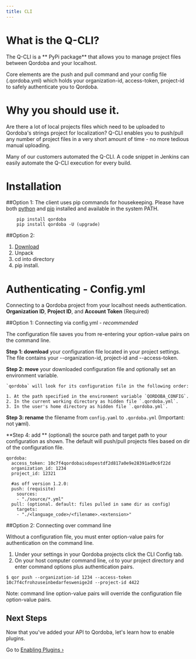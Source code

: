 ```yaml
---
title: CLI
---
```


# What is the Q-CLI?

The Q-CLI is a ** PyPi package** that allows you to manage project files between Qordoba and your localhost. 

Core elements are the push and pull command and your config file (.qordoba.yml) which holds your organization-id, access-token, project-id to safely authenticate you to Qordoba.

# Why you should use it.

Are there a lot of local projects files which need to be uploaded to Qordoba's strings project for localization? Q-CLI enables you to push/pull any number of project files in a very short amount of time -  no more tedious manual uploading.

Many of our customers automated the Q-CLI. A code snippet in Jenkins can easily automate the Q-CLI execution for every build.


# Installation

##Option 1:
The client uses pip commands for housekeeping. Please have both [python](https://www.python.org/) and [pip](https://pip.pypa.io/en/stable/installing/#) installed and available in the system PATH.

```
	pip install qordoba
	pip install qordoba -U (upgrade)
```

##Option 2: 

1. [Download](https://github.com/Qordobacode/qordoba-cli/tree/master)
2. Unpack
3. cd into directory
4. pip install.


# Authenticating - Config.yml

Connecting to a Qordoba project from your localhost needs authentication. 
**Organization ID**, **Project ID**, and **Account Token** (Required)

##Option 1: Connecting via config.yml  - *recommended*

The configuration file saves you from re-entering your option-value pairs on the command line.

**Step 1: download** your configuration file located in your project settings. The file contains your --organization-id, project-id and --access-token. 

**Step 2: move** your downloaded configuration file and optionally set an environment variable.

    `qordoba` will look for its configuration file in the following order:

    1. At the path specified in the environment variable `QORDOBA_CONFIG`.
    2. In the current working directory as hidden file `.qordoba.yml`.
    3. In the user's home directory as hidden file `.qordoba.yml`.

**Step 3: rename** the filename from `config.yaml` to `.qordoba.yml` (Important: not y**a**ml).

**Step 4: add ** (optional) the source path and target path to your configuration as shown. The default will push/pull projects files based on dir of the configuration file.


```
qordoba: 
  access_token: 10c7f4qordobaisdopestdf2d817a0e9e28391ad9c6f22d
  organization_id: 1234
  project_id: 12321
       
  #as off version 1.2.0:
  push: (requisite)
    sources:
    - "./source/*.yml" 
  pull: (optional. default: files pulled in same dir as config)
    targets:
    - "./<language_code>/<filename>.<extension>" 
```

##Option 2: Connecting over command line

Without a configuration file, you must enter option-value pairs for authentication on the command line.

1. Under your settings in your Qordoba projects click the CLI Config tab. 
2. On your host computer command line, `cd` to your project directory and enter command options plus authentication pairs.

```
$ qor push --organization-id 1234 --access-token 10c7f4cfrohzuseinbedarfeswenige2d --project-id 4422

```

Note:  command line option-value pairs will override the configuration file option-value pairs.




## Next Steps

Now that you've added your API to Qordoba, let's learn how to enable plugins.

Go to [Enabling Plugins &rsaquo;][cli-configuration]

[cli-configuration]: /docs/{{page.qordoba_version}}/qordoba-cli/cli-configuration

